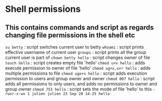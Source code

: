 # Shell permissions
## This contains commands and script as regards changing file permissions in the shell etc

`su betty` : script switches current user to betty
`whoami` : script prints effective username of current user
`groups` : script prints all the group current user is part of
`chown betty hello` : script changes owner of file 
`touch hello` : script creates empty file 'hello'
`chmod u+x hello` : adds execute permission to owner of file 'hello'
`chmod ug+x,o+r hello` : adds multiple permissions to file 
`chmod ugo+x hello` : script adds execution permission to users and group owner and owner
`chmod 007 hello` : script adds all permissions to only users, and adds no permissions to owner and group owner
`chmod 753 hello` : script sets the mode of file 'hello' to this `-rwxr-x-wx 1 julien julien 23 Sep 20 14:25 hello`
